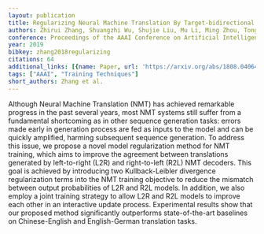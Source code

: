 ```yaml
---
layout: publication
title: Regularizing Neural Machine Translation By Target-bidirectional Agreement
authors: Zhirui Zhang, Shuangzhi Wu, Shujie Liu, Mu Li, Ming Zhou, Tong Xu
conference: Proceedings of the AAAI Conference on Artificial Intelligence
year: 2019
bibkey: zhang2018regularizing
citations: 64
additional_links: [{name: Paper, url: 'https://arxiv.org/abs/1808.04064'}]
tags: ["AAAI", "Training Techniques"]
short_authors: Zhang et al.
---
```

Although Neural Machine Translation (NMT) has achieved remarkable progress in
the past several years, most NMT systems still suffer from a fundamental
shortcoming as in other sequence generation tasks: errors made early in
generation process are fed as inputs to the model and can be quickly amplified,
harming subsequent sequence generation. To address this issue, we propose a
novel model regularization method for NMT training, which aims to improve the
agreement between translations generated by left-to-right (L2R) and
right-to-left (R2L) NMT decoders. This goal is achieved by introducing two
Kullback-Leibler divergence regularization terms into the NMT training
objective to reduce the mismatch between output probabilities of L2R and R2L
models. In addition, we also employ a joint training strategy to allow L2R and
R2L models to improve each other in an interactive update process. Experimental
results show that our proposed method significantly outperforms
state-of-the-art baselines on Chinese-English and English-German translation
tasks.